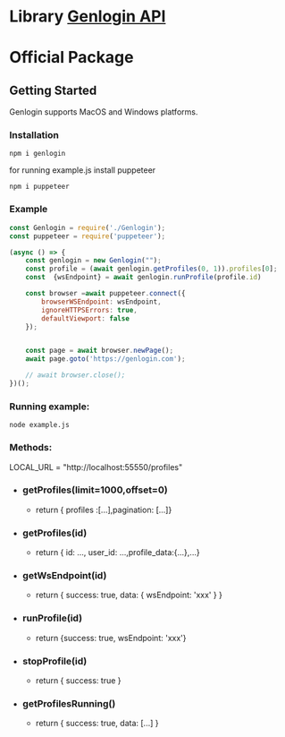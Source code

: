 # Library <a href="https://genlogin.com" target="_blank">Genlogin API</a>
# Official Package

## Getting Started

Genlogin supports MacOS and Windows platforms.

### Installation

`npm i genlogin`

for running example.js install puppeteer

`npm i puppeteer`

### Example

```js
const Genlogin = require('./Genlogin');
const puppeteer = require('puppeteer');

(async () => {
    const genlogin = new Genlogin("");
    const profile = (await genlogin.getProfiles(0, 1)).profiles[0];
    const  {wsEndpoint} = await genlogin.runProfile(profile.id)

    const browser =await puppeteer.connect({
        browserWSEndpoint: wsEndpoint,
        ignoreHTTPSErrors: true,
        defaultViewport: false
    });


    const page = await browser.newPage();
    await page.goto('https://genlogin.com');

    // await browser.close(); 
})();
```

### Running example:
`node example.js`
### Methods:
LOCAL_URL = "http://localhost:55550/profiles"

- ### getProfiles(limit=1000,offset=0)
  - return { profiles :[...],pagination: [...]}
- ### getProfiles(id)
  - return { id: ..., user_id: ...,profile_data:{...},...}
- ### getWsEndpoint(id)
  - return { success: true, data: { wsEndpoint: 'xxx' } }
- ### runProfile(id)
  - return {success: true, wsEndpoint: 'xxx'}
- ### stopProfile(id)
  - return { success: true }
- ### getProfilesRunning()
  - return { success: true, data: [...] }

